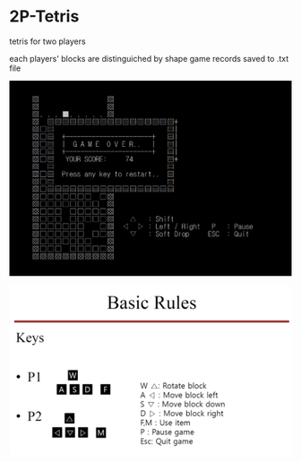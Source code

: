 # 2P-Tetris
tetris for two players

each players' blocks are distinguiched by shape
game records saved to .txt file

![rules](./markdown%20images/game%20over.png)

![game over](./markdown%20images/rules.PNG)
